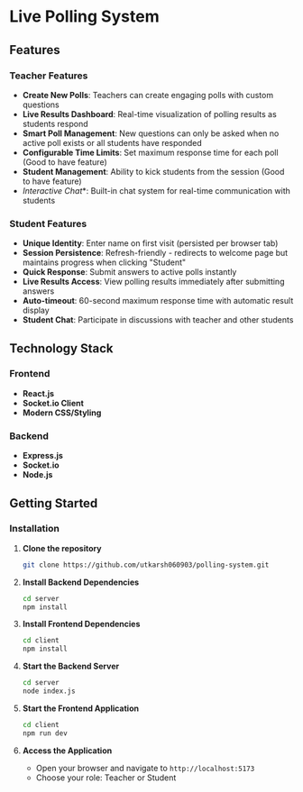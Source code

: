 #  Live Polling System

## Features

###  Teacher Features
- **Create New Polls**: Teachers can create engaging polls with custom questions
- **Live Results Dashboard**: Real-time visualization of polling results as students respond
- **Smart Poll Management**: New questions can only be asked when no active poll exists or all students have responded
- **Configurable Time Limits**: Set maximum response time for each poll (Good to have feature)
- **Student Management**: Ability to kick students from the session (Good to have feature)
- *Interactive Chat**: Built-in chat system for real-time communication with students

### Student Features
- **Unique Identity**: Enter name on first visit (persisted per browser tab)
- **Session Persistence**: Refresh-friendly - redirects to welcome page but maintains progress when clicking "Student"
- **Quick Response**: Submit answers to active polls instantly
- **Live Results Access**: View polling results immediately after submitting answers
- **Auto-timeout**: 60-second maximum response time with automatic result display
- **Student Chat**: Participate in discussions with teacher and other students

## Technology Stack

### Frontend
- **React.js**
- **Socket.io Client**
- **Modern CSS/Styling**

### Backend
- **Express.js**
- **Socket.io**
- **Node.js**

## Getting Started

### Installation

1. **Clone the repository**
   ```bash
   git clone https://github.com/utkarsh060903/polling-system.git
   ```

2. **Install Backend Dependencies**
   ```bash
   cd server
   npm install
   ```

3. **Install Frontend Dependencies**
   ```bash
   cd client
   npm install
   ```

4. **Start the Backend Server**
   ```bash
   cd server
   node index.js
   ```

5. **Start the Frontend Application**
   ```bash
   cd client
   npm run dev
   ```

6. **Access the Application**
   - Open your browser and navigate to `http://localhost:5173`
   - Choose your role: Teacher or Student

